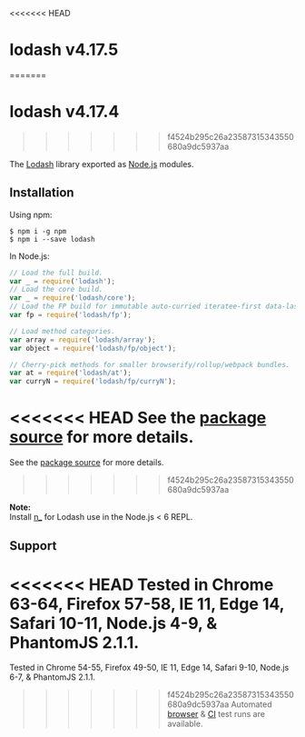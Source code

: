 <<<<<<< HEAD
# lodash v4.17.5
=======
# lodash v4.17.4
>>>>>>> f4524b295c26a23587315343550680a9dc5937aa

The [Lodash](https://lodash.com/) library exported as [Node.js](https://nodejs.org/) modules.

## Installation

Using npm:
```shell
$ npm i -g npm
$ npm i --save lodash
```

In Node.js:
```js
// Load the full build.
var _ = require('lodash');
// Load the core build.
var _ = require('lodash/core');
// Load the FP build for immutable auto-curried iteratee-first data-last methods.
var fp = require('lodash/fp');

// Load method categories.
var array = require('lodash/array');
var object = require('lodash/fp/object');

// Cherry-pick methods for smaller browserify/rollup/webpack bundles.
var at = require('lodash/at');
var curryN = require('lodash/fp/curryN');
```

<<<<<<< HEAD
See the [package source](https://github.com/lodash/lodash/tree/4.17.5-npm) for more details.
=======
See the [package source](https://github.com/lodash/lodash/tree/4.17.4-npm) for more details.
>>>>>>> f4524b295c26a23587315343550680a9dc5937aa

**Note:**<br>
Install [n_](https://www.npmjs.com/package/n_) for Lodash use in the Node.js < 6 REPL.

## Support

<<<<<<< HEAD
Tested in Chrome 63-64, Firefox 57-58, IE 11, Edge 14, Safari 10-11, Node.js 4-9, & PhantomJS 2.1.1.<br>
=======
Tested in Chrome 54-55, Firefox 49-50, IE 11, Edge 14, Safari 9-10, Node.js 6-7, & PhantomJS 2.1.1.<br>
>>>>>>> f4524b295c26a23587315343550680a9dc5937aa
Automated [browser](https://saucelabs.com/u/lodash) & [CI](https://travis-ci.org/lodash/lodash/) test runs are available.
